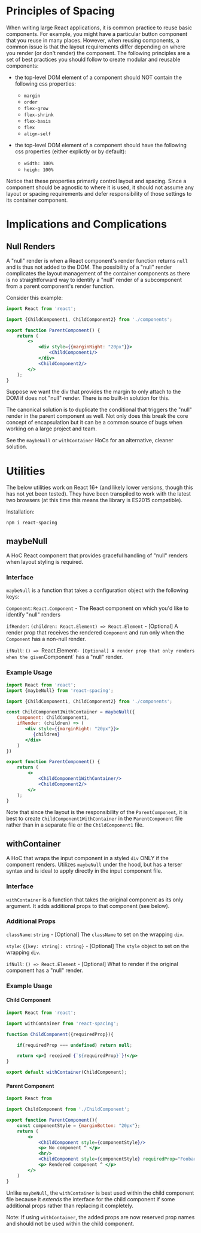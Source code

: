 # Principles of Spacing

When writing large React applications, it is common practice to reuse basic components.
For example, you might have a particular button component that you reuse in many places.
However, when reusing components, a common issue is that the layout requirements
differ depending on where you render (or don't render) the component. The following principles
are a set of best practices you should follow to create modular and reusable components:

- the top-level DOM element of a component should NOT contain the following css properties:

	- `margin`
	- `order`
	- `flex-grow`
	- `flex-shrink`
	- `flex-basis`
	- `flex`
	- `align-self`
	
- the top-level DOM element of a component should have the following css properties (either explictly or by default):

	- `width: 100%`
	- `heigh: 100%`
	
Notice that these properties primarily control layout and spacing. Since a component should be agnostic
to where it is used, it should not assume any layout or spacing requirements and defer responsibility of
those settings to its container component.

# Implications and Complications

## Null Renders

A "null" render is when a React component's render function returns
`null` and is thus not added to the DOM. The possibility of a "null"
render complicates the layout management of the container components
as there is no straightforward way to identify a "null" render of
a subcomponent from a parent component's render function.

Consider this example:

```jsx
import React from 'react';

import {ChildComponent1, ChildComponent2} from './components';

export function ParentComponent() {
    return (
        <>
            <div style={{marginRight: "20px"}}>
                <ChildComponent1/>
            </div>
            <ChildComponent2/>
        </>
    );
}
```

Suppose we want the div that provides the margin to only attach
to the DOM if <ChildComponent1/> does not "null" render. There
is no built-in solution for this.

The canonical solution is to duplicate the conditional that triggers
the "null" render in the parent component as well. Not only does
this break the core concept of encapsulation but it can be a common
source of bugs when working on a large project and team.

See the `maybeNull` or `withContainer` HoCs for an alternative, cleaner solution.

# Utilities

The below utilities work on React 16+ (and likely lower versions,
though this has not yet been tested). They have been transpiled
to work with the latest two browsers (at this time this means the library
is ES2015 compatible).

Installation:

`npm i react-spacing`


## maybeNull

A HoC React component that provides graceful handling of "null" renders
when layout styling is required.

### Interface

`maybeNull` is a function that takes a configuration object with
the following keys:

`Component`: `React.Component` - The React component on which you'd like to identify "null" renders

`ifRender`: `(children: React.Element) => React.Element` - [Optional] A render prop
that receives the rendered `Component` and run only when the `Component`
has a non-null render.

`ifNull`: `() => `React.Element` - [Optional] A render prop that only renders when the given
`Component` has a "null" render.

### Example Usage

```jsx
import React from 'react';
import {maybeNull} from 'react-spacing';

import {ChildComponent1, ChildComponent2} from './components';

const ChildComponent1WithContainer = maybeNull({
    Component: ChildComponent1,
    ifRender: (children) => (
       <div style={{marginRight: "20px"}}>
          {children}
       </div>
    )
})

export function ParentComponent() {
    return (
        <>
            <ChildComponent1WithContainer/>
            <ChildComponent2/>
        </>
    );
}
```

Note that since the layout is the responsibility of the `ParentComponent`,
it is best to create `ChildComponent1WithContainer` in the `ParentComponent`
file rather than in a separate file or the `ChildComponent1` file.

## withContainer

A HoC that wraps the input component in a styled `div` ONLY if the
component renders. Utilizes `maybeNull` under the hood, but has a
terser syntax and is ideal to apply directly in the input component
file.

### Interface

`withContainer` is a function that takes the original component
as its only argument. It adds additional props to that component
(see below).

### Additional Props

`className`: `string` - [Optional] The `className` to set on the wrapping `div`.

`style`: `{[key: string]: string}` - [Optional] The `style` object to set on
the wrapping `div`.

`ifNull`: `() => React.Element` - [Optional] What to render if the original
component has a "null" render.

### Example Usage

#### Child Component
```jsx
import React from 'react';

import withContainer from 'react-spacing';

function ChildComponent({requiredProp}){

    if(requiredProp === undefined) return null;

    return <p>I received {`${requiredProp}`}!</p>
}

export default withContainer(ChildComponent);
```

#### Parent Component
```jsx
import React from

import ChildComponent from './ChildComponent';

export function ParentComponent(){
    const componentStyle = {marginBotton: "20px"};
    return (
        <>
            <ChildComponent style={componentStyle}/>
            <p> No component ^ </p>
            <hr/>
            <ChildComponent style={componentStyle} requiredProp="Foobar"/>
            <p> Rendered component ^ </p>
        </>
    )
}
```

Unlike `maybeNull`, the `withContainer` is best
used within the child component file because it *extends* the interface
for the child component if some additional props rather than replacing it completely.

Note: If using `withContainer`, the added props are now reserved prop
names and should not be used within the child component.
